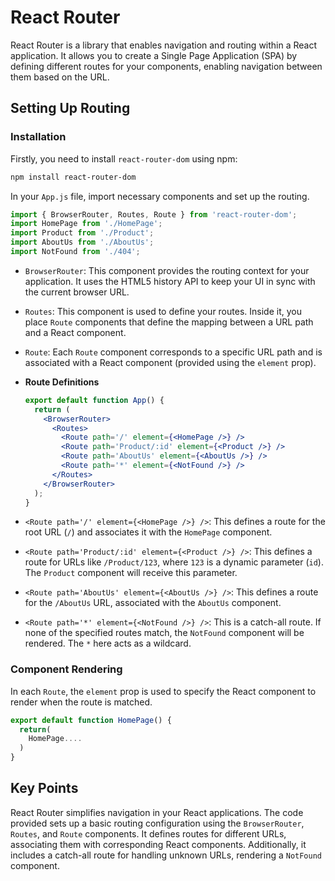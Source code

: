# React Router

React Router is a library that enables navigation and routing within a React application. It allows you to create a Single Page Application (SPA) by defining different routes for your components, enabling navigation between them based on the URL.

## Setting Up Routing

### Installation

Firstly, you need to install `react-router-dom` using npm:

```bash
npm install react-router-dom
```

In your `App.js` file, import necessary components and set up the routing.

```jsx
import { BrowserRouter, Routes, Route } from 'react-router-dom';
import HomePage from './HomePage';
import Product from './Product';
import AboutUs from './AboutUs';
import NotFound from './404';
```

- `BrowserRouter`: This component provides the routing context for your application. It uses the HTML5 history API to keep your UI in sync with the current browser URL.

- `Routes`: This component is used to define your routes. Inside it, you place `Route` components that define the mapping between a URL path and a React component.

- `Route`: Each `Route` component corresponds to a specific URL path and is associated with a React component (provided using the `element` prop).

- **Route Definitions**

  ```jsx
  export default function App() {
    return (
      <BrowserRouter>
        <Routes>
          <Route path='/' element={<HomePage />} />
          <Route path='Product/:id' element={<Product />} />
          <Route path='AboutUs' element={<AboutUs />} />
          <Route path='*' element={<NotFound />} />
        </Routes>
      </BrowserRouter>
    );
  }
  ```

- `<Route path='/' element={<HomePage />} />`: This defines a route for the root URL (`/`) and associates it with the `HomePage` component.

- `<Route path='Product/:id' element={<Product />} />`: This defines a route for URLs like `/Product/123`, where `123` is a dynamic parameter (`id`). The `Product` component will receive this parameter.

- `<Route path='AboutUs' element={<AboutUs />} />`: This defines a route for the `/AboutUs` URL, associated with the `AboutUs` component.

- `<Route path='*' element={<NotFound />} />`: This is a catch-all route. If none of the specified routes match, the `NotFound` component will be rendered. The `*` here acts as a wildcard.

### Component Rendering

In each `Route`, the `element` prop is used to specify the React component to render when the route is matched.

```jsx
export default function HomePage() {
  return(
    HomePage....
  )
}
```

## Key Points

React Router simplifies navigation in your React applications. The code provided sets up a basic routing configuration using the `BrowserRouter`, `Routes`, and `Route` components. It defines routes for different URLs, associating them with corresponding React components. Additionally, it includes a catch-all route for handling unknown URLs, rendering a `NotFound` component.

